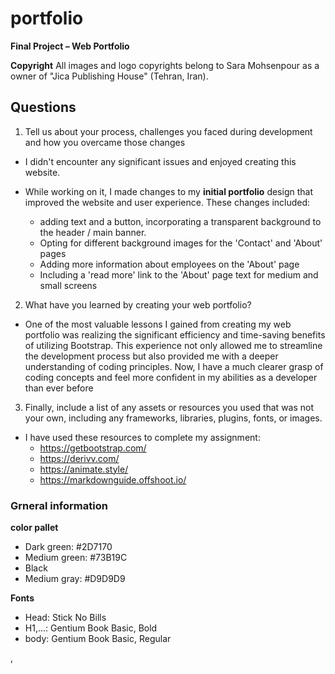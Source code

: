 # portfolio
**Final Project – Web Portfolio**


**Copyright**
All images and logo copyrights belong to Sara Mohsenpour as a owner of "Jica Publishing House" (Tehran, Iran).



## Questions
1. Tell us about your process, challenges you faced during development and how you overcame those changes
  - I didn't encounter any significant issues and enjoyed creating this website.
  - While working on it, I made changes to my **initial portfolio** design that improved the website and user experience. These changes included:

    - adding text and a button, incorporating a transparent background to the header / main banner.
    - Opting for different background images for the 'Contact' and 'About' pages
    - Adding more information about employees on the 'About' page
    - Including a 'read more' link to the 'About' page text for medium and small screens

2. What have you learned by creating your web portfolio?
  - One of the most valuable lessons I gained from creating my web portfolio was realizing the significant efficiency and time-saving benefits of utilizing Bootstrap. This experience not only allowed me to streamline the development process but also provided me with a deeper understanding of coding principles. Now, I have a much clearer grasp of coding concepts and feel more confident in my abilities as a developer than ever before

3. Finally, include a list of any assets or resources you used that was not your own, including any frameworks, libraries, plugins, fonts, or images.
  - I have used these resources to complete my assignment:
    - https://getbootstrap.com/
    - https://derivv.com/
    - https://animate.style/
    - https://markdownguide.offshoot.io/



### Grneral information
**color pallet**
- Dark green: #2D7170 
- Medium green: #73B19C
- Black
- Medium gray: #D9D9D9

**Fonts**
- Head: Stick No Bills
- H1,...: Gentium Book Basic, Bold
- body: Gentium Book Basic, Regular


,
